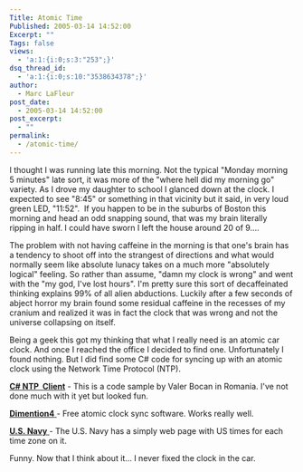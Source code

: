 ```yaml
---
Title: Atomic Time
Published: 2005-03-14 14:52:00
Excerpt: ""
Tags: false
views:
  - 'a:1:{i:0;s:3:"253";}'
dsq_thread_id:
  - 'a:1:{i:0;s:10:"3538634378";}'
author:
  - Marc LaFleur
post_date:
  - 2005-03-14 14:52:00
post_excerpt:
  - ""
permalink:
  - /atomic-time/
---
```

<p>I thought I was running late this morning. Not the typical "Monday morning 5 minutes" late sort, it was more of the "where hell did my morning go" variety. As I drove my daughter to school I glanced down at the clock. I expected to&nbsp;see "8:45" or something in that vicinity but it said, in&nbsp;very loud green LED, "11:52".&nbsp; If you happen to be in the suburbs of Boston this morning and head an odd snapping sound, that was my brain literally ripping in half. I could have sworn I left the house around 20 of 9....</p> <p>The problem with not having caffeine in the morning is that one's brain has a tendency to shoot off into the strangest of directions and what would normally seem like absolute lunacy takes on a much more "absolutely logical" feeling. So rather than assume, "damn my clock is wrong" and went with the "my god, I've lost hours". I'm pretty sure this sort of decaffeinated thinking explains 99% of all alien abductions. Luckily&nbsp;after a few seconds of abject horror my brain found some residual caffeine in the recesses of my cranium and realized it was in fact the clock that was wrong and not the universe collapsing on itself.</p> <p>Being a geek this got my thinking that what I really need is an atomic car clock. And once I reached the office I decided to find one. Unfortunately I found nothing. But I did find some C# code for syncing up with an atomic clock using the Network Time Protocol (NTP). </p> <p><a href="http://www.codeproject.com/csharp/ntpclient.asp"><strong>C# NTP&nbsp; Client</strong></a> - This is a code sample by Valer Bocan in Romania. I've not done much with it yet but looked fun.</p> <p><a href="http://www.thinkman.com/dimension4/index.htm"><strong>Dimention4</strong> </a>- Free atomic clock sync software. Works really well. </p> <p><a href="http://tycho.usno.navy.mil/cgi-bin/timer.pl"><strong>U.S. Navy</strong> </a>- The U.S. Navy has a simply web page with US times for each time zone on it.</p> <p>Funny. Now that I think about it... I never fixed the clock in the car. </p>